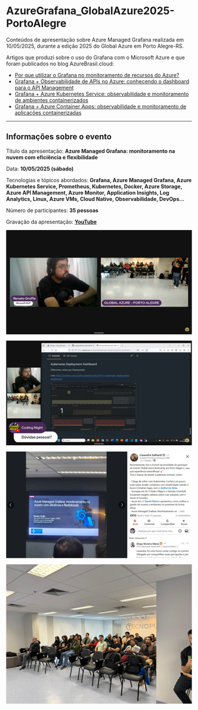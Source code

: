 # AzureGrafana_GlobalAzure2025-PortoAlegre
Conteúdos de apresentação sobre Azure Managed Grafana realizada em 10/05/2025, durante a edição 2025 do Global Azure em Porto Alegre-RS.

Artigos que produzi sobre o uso do Grafana com o Microsoft Azure e que foram publicados no blog AzureBrasil.cloud:
- [Por que utilizar o Grafana no monitoramento de recursos do Azure?](https://www.azurebrasil.cloud/grafana-monitoramento-azure/)
- [Grafana + Observabilidade de APIs no Azure: conhecendo o dashboard para o API Management](https://www.azurebrasil.cloud/grafana-azure-api-management/)
- [Grafana + Azure Kubernetes Service: observabilidade e monitoramento de ambientes containerizados](https://www.azurebrasil.cloud/grafana-azure-kubernetes-service/)
- [Grafana + Azure Container Apps: observabilidade e monitoramento de aplicações containerizadas](https://www.azurebrasil.cloud/grafana-azure-container-apps/)

---

## Informações sobre o evento

Título da apresentação: **Azure Managed Grafana: monitoramento na nuvem com eficiência e flexibilidade**

Data: **10/05/2025 (sábado)**

Tecnologias e tópicos abordados: **Grafana, Azure Managed Grafana, Azure Kubernetes Service, Prometheus, Kubernetes, Docker, Azure Storage, Azure API Management, Azure Monitor, Application Insights, Log Analytics, Linux, Azure VMs, Cloud Native, Observabilidade, DevOps...**

Número de participantes: **35 pessoas**

Gravação da apresentação: [**YouTube**](https://www.youtube.com/watch?v=K83iVaYxYn8)

![Renato palestrando 1](img/graf-15.png)

![Renato palestrando 2](img/graf-20.png)

![Renato palestrando 3](img/graf-02.png)

![Público](img/graf-01.jpg)